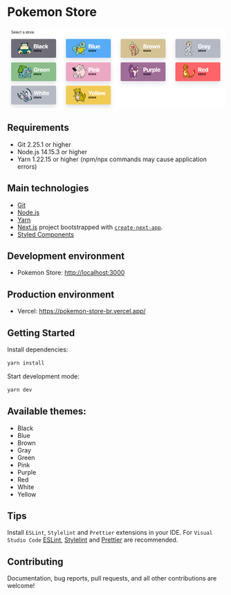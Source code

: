 # Pokemon Store

![thumb](public/assets/images/demo/demo-01.png)

## Requirements

- Git 2.25.1 or higher
- Node.js 14.15.3 or higher
- Yarn 1.22.15 or higher (npm/npx commands may cause application errors)

## Main technologies

- [Git](https://git-scm.com/)
- [Node.js](https://nodejs.org/)
- [Yarn](https://yarnpkg.com/)
- [Next.js](https://nextjs.org/) project bootstrapped with [`create-next-app`](https://github.com/vercel/next.js/tree/canary/packages/create-next-app).
- [Styled Components](https://styled-components.com/)

## Development environment

- Pokemon Store: <http://localhost:3000>

## Production environment

- Vercel: <https://pokemon-store-br.vercel.app/>

## Getting Started

Install dependencies:
```bash
yarn install
```
Start development mode:
```bash
yarn dev
```
## Available themes:

- Black
- Blue
- Brown
- Gray
- Green
- Pink
- Purple
- Red
- White
- Yellow

## Tips

Install `ESLint`, `Stylelint` and `Prettier` extensions in your IDE. For `Visual Studio Code` [ESLint](https://marketplace.visualstudio.com/items?itemName=dbaeumer.vscode-eslint), [Stylelint](https://marketplace.visualstudio.com/items?itemName=stylelint.vscode-stylelint) and [Prettier](https://marketplace.visualstudio.com/items?itemName=esbenp.prettier-vscode) are recommended.

## Contributing

Documentation, bug reports, pull requests, and all other contributions are welcome!
